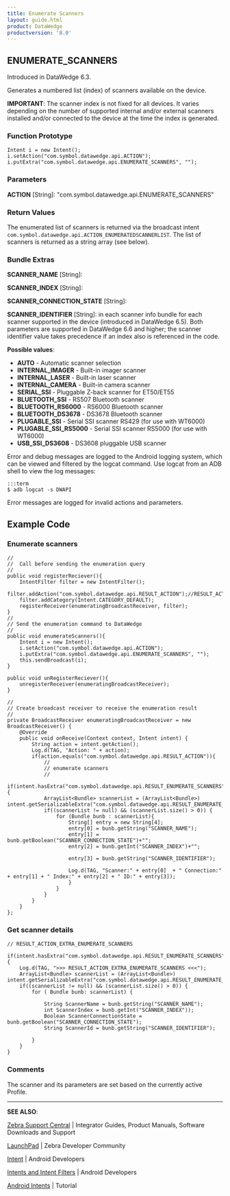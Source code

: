 ```yaml
---
title: Enumerate Scanners 
layout: guide.html
product: DataWedge
productversion: '8.0'
---
```


## ENUMERATE_SCANNERS

Introduced in DataWedge 6.3. 

Generates a numbered list (index) of scanners available on the device. 

**IMPORTANT**: The scanner index is not fixed for all devices. It varies depending on the number of supported internal and/or external scanners installed and/or connected to the device at the time the index is generated. 

### Function Prototype

	Intent i = new Intent();
	i.setAction("com.symbol.datawedge.api.ACTION");
	i.putExtra("com.symbol.datawedge.api.ENUMERATE_SCANNERS", "");

### Parameters
**ACTION** [String]: "com.symbol.datawedge.api.ENUMERATE_SCANNERS"

### Return Values
The enumerated list of scanners is returned via the broadcast intent `com.symbol.datawedge.api.ACTION_ENUMERATEDSCANNERLIST`. The list of scanners is returned as a string array (see below).

### Bundle Extras

**SCANNER_NAME** [String]: 

**SCANNER_INDEX** [String]:  

**SCANNER_CONNECTION_STATE** [String]: 

**SCANNER_IDENTIFIER** [String]: in each scanner info bundle for each scanner supported in the device (introduced in DataWedge 6.5). Both parameters are supported in DataWedge 6.6 and higher; the scanner identifier value takes precedence if an index also is referenced in the code.  

**Possible values**:

* **AUTO** - Automatic scanner selection
* **INTERNAL_IMAGER** - Built-in imager scanner
* **INTERNAL_LASER** - Built-in laser scanner
* **INTERNAL_CAMERA** - Built-in camera scanner
* **SERIAL_SSI** - Pluggable Z-back scanner for ET50/ET55 
* **BLUETOOTH_SSI** - RS507 Bluetooth scanner
* **BLUETOOTH_RS6000** - RS6000 Bluetooth scanner
* **BLUETOOTH_DS3678** - DS3678 Bluetooth scanner
* **PLUGABLE_SSI** - Serial SSI scanner RS429 (for use with WT6000)
* **PLUGABLE_SSI_RS5000** - Serial SSI scanner RS5000 (for use with WT6000)
* **USB_SSI_DS3608** - DS3608 pluggable USB scanner


Error and debug messages are logged to the Android logging system, which can be viewed and filtered by the logcat command. Use logcat from an ADB shell to view the log messages:

	:::term
	$ adb logcat -s DWAPI

Error messages are logged for invalid actions and parameters. 

## Example Code

### Enumerate scanners

	//
	//  Call before sending the enumeration query
	//
	public void registerReciever(){
	    IntentFilter filter = new IntentFilter();
	    filter.addAction("com.symbol.datawedge.api.RESULT_ACTION");//RESULT_ACTION
	    filter.addCategory(Intent.CATEGORY_DEFAULT);
	    registerReceiver(enumeratingBroadcastReceiver, filter);
	}
	//
	// Send the enumeration command to DataWedge
	//
	public void enumerateScanners(){
	    Intent i = new Intent();
	    i.setAction("com.symbol.datawedge.api.ACTION");
	    i.putExtra("com.symbol.datawedge.api.ENUMERATE_SCANNERS", "");
	    this.sendBroadcast(i);
	}

	public void unRegisterReciever(){
	    unregisterReceiver(enumeratingBroadcastReceiver);
	}

	//
	// Create broadcast receiver to receive the enumeration result
	//
	private BroadcastReceiver enumeratingBroadcastReceiver = new BroadcastReceiver() {
	    @Override
	    public void onReceive(Context context, Intent intent) {
	        String action = intent.getAction();
	        Log.d(TAG, "Action: " + action);
	        if(action.equals("com.symbol.datawedge.api.RESULT_ACTION")){
	            //
	            // enumerate scanners
	            //
	            if(intent.hasExtra("com.symbol.datawedge.api.RESULT_ENUMERATE_SCANNERS")) {
                ArrayList<Bundle> scannerList = (ArrayList<Bundle>) intent.getSerializableExtra("com.symbol.datawedge.api.RESULT_ENUMERATE_SCANNERS");
                if((scannerList != null) && (scannerList.size() > 0)) {
                    for (Bundle bunb : scannerList){
                        String[] entry = new String[4];
                        entry[0] = bunb.getString("SCANNER_NAME");
                        entry[1] = bunb.getBoolean("SCANNER_CONNECTION_STATE")+"";
                        entry[2] = bunb.getInt("SCANNER_INDEX")+"";

                        entry[3] = bunb.getString("SCANNER_IDENTIFIER");

                        Log.d(TAG, "Scanner:" + entry[0]  + " Connection:" + entry[1] + " Index:" + entry[2] + " ID:" + entry[3]);
	                    }
	                }
	            }
	        }
	    }
	};


### Get scanner details

	// RESULT_ACTION_EXTRA_ENUMERATE_SCANNERS

	if(intent.hasExtra("com.symbol.datawedge.api.RESULT_ENUMERATE_SCANNERS")) {
	    Log.d(TAG, ">>> RESULT_ACTION_EXTRA_ENUMERATE_SCANNERS <<<");
	    ArrayList<Bundle> scannerList = (ArrayList<Bundle>) intent.getSerializableExtra("com.symbol.datawedge.api.RESULT_ENUMERATE_SCANNERS");
	    if((scannerList != null) && (scannerList.size() > 0)) {
	        for ( Bundle bunb: scannerList) {
	          
	            String ScannerName = bunb.getString("SCANNER_NAME");
	            int ScannerIndex = bunb.getInt("SCANNER_INDEX"));
	            Boolean ScannerConnectionState = bunb.getBoolean("SCANNER_CONNECTION_STATE");
	            String ScannerId = bunb.getString("SCANNER_IDENTIFIER");

	        }
	    }
	}


<!-- 11/14/17- COMMENTED AND REPLACED WITH SAMPLE ABOVE, PER ENG. 

	// First send the intents to enumerate the available scanners on the device:
	i.setAction("com.symbol.datawedge.api.ACTION");
	i.putExtra("com.symbol.datawedge.api.ENUMERATE_SCANNERS", "");
	this.sendBroadcast(i);
	
	// define action string:
	String enumerateScanners = "com.symbol.datawedge.api.ACTION";

	// create the intent:
	Intent i = new Intent();
	
	// set the action to perform:
	i.setAction(enumerateScanners);
	
	// send the intent to DataWedge:
	this.sendBroadcast(i);

	// enable the app to receive the enumerated list of available scanners:
	String enumeratedList = "com.symbol.datawedge.api.ACTION";

	// create a filter for the broadcast intent
	IntentFilter filter = new IntentFilter();
	 	filter.addAction(enumeratedList);
	  	filter.addCategory(Intent.CATEGORY_DEFAULT);  // NOTE: REQUIRED for DW6.2 and higher
	  	registerReceiver(myBroadcastReceiver, filter);

	// create a broadcast receiver
	private BroadcastReceiver myBroadcastReceiver = new BroadcastReceiver() {
	   @Override
	   public void onReceive(Context context, Intent intent) {
	        String action = intent.getAction();
	        Log.d(TAG, "Action: " + action); 
	                
         	if(action.equals("com.symbol.datawedge.api.RESULT_ACTION")){
            	Bundle b = intent.getExtras();

    // enumerate scanners
    if(intent.hasExtra("com.symbol.datawedge.api.RESULT_ENUMERATE_SCANNERS")) {
        ArrayList<Bundle> scannerList = (ArrayList<Bundle>) intent.getSerializableExtra("com.symbol.datawedge.api.RESULT_ENUMERATE_SCANNERS");
    if((scannerList != null) && (scannerList.size() > 0)) {
        for ( Bundle bunb: scannerList)
            Log.d(TAG,"Scanner:"+bunb.getString("SCANNER_NAME")+" Connection:"+bunb.getBoolean("SCANNER_CONNECTION_STATE")+" Index:"+bunb.getInt("SCANNER_INDEX"));
                    }
                }
			}
        }
    };
 -->
<!--  	// The following code provided by engineering on 6/26/17 [TUT-14724]
 		// Integrated with main code sample as indicated below: 

	//Enumerate Scanners (send request)
        Intent i = new Intent();
        i.setAction("com.symbol.datawedge.api.ACTION");
        i.putExtra("com.symbol.datawedge.api.ENUMERATE_SCANNERS", "");
        this.sendBroadcast(i); //this line added; those above were already present in sample
       
    
	//Enumerate Scanners (receive results)
    private BroadcastReceiver broadcastReceiver = new BroadcastReceiver() {
        @Override
        public void onReceive(Context context, Intent intent) {
            String action = intent.getAction();
            Log.d(TAG, "Action: " + action); //THIS LINE ADDED TO SAMPLE

            //THE REMAINING CODE (BELOW) REPLACED THE 
            // "REMAINDER OF THE ORIGINAL SAMPLE" (FARTHER BELOW) 

            if(action.equals("com.symbol.datawedge.api.RESULT_ACTION")){
                Bundle b = intent.getExtras();

                // enumerate scanners
                if(intent.hasExtra("com.symbol.datawedge.api.RESULT_ENUMERATE_SCANNERS")) {
                    ArrayList<Bundle> scannerList = (ArrayList<Bundle>) intent.getSerializableExtra("com.symbol.datawedge.api.RESULT_ENUMERATE_SCANNERS");
                    if((scannerList != null) && (scannerList.size() > 0)) {
                        for ( Bundle bunb: scannerList)
                            Log.d(TAG,"Scanner:"+bunb.getString("SCANNER_NAME")+" Connection:"+bunb.getBoolean("SCANNER_CONNECTION_STATE")+" Index:"+bunb.getInt("SCANNER_INDEX"));
                    }
                }
			}
        }
    };

    //"REMAINDER"
    	                if (action.equals(enumeratedList)) {
	                        Bundle b = intent.getExtras();
	                        String[] scanner_list = b.getStringArray(KEY_ENUMERATEDSCANNERLIST);
	                }
	        }
	};
-->

### Comments
The scanner and its parameters are set based on the currently active Profile.

-----

**SEE ALSO**:

[Zebra Support Central](https://www.zebra.com/us/en/support-downloads.html) | Integrator Guides, Product Manuals, Software Downloads and Support

[LaunchPad](https://developer.zebra.com/welcome) | Zebra Developer Community

[Intent](https://developer.android.com/reference/android/content/Intent.html) | Android Developers

[Intents and Intent Filters](http://developer.android.com/guide/components/intents-filters.html) | Android Developers

[Android Intents](http://www.vogella.com/tutorials/AndroidIntent/article.html) | Tutorial
